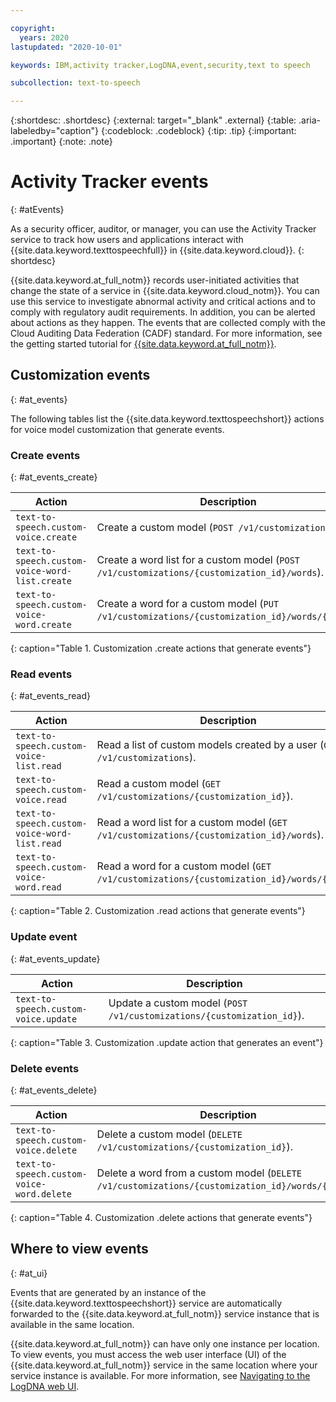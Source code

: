 ```yaml
---

copyright:
  years: 2020
lastupdated: "2020-10-01"

keywords: IBM,activity tracker,LogDNA,event,security,text to speech

subcollection: text-to-speech

---
```


{:shortdesc: .shortdesc}
{:external: target="_blank" .external}
{:table: .aria-labeledby="caption"}
{:codeblock: .codeblock}
{:tip: .tip}
{:important: .important}
{:note: .note}

# Activity Tracker events
{: #atEvents}

As a security officer, auditor, or manager, you can use the Activity Tracker service to track how users and applications interact with {{site.data.keyword.texttospeechfull}} in {{site.data.keyword.cloud}}.
{: shortdesc}

{{site.data.keyword.at_full_notm}} records user-initiated activities that change the state of a service in {{site.data.keyword.cloud_notm}}. You can use this service to investigate abnormal activity and critical actions and to comply with regulatory audit requirements. In addition, you can be alerted about actions as they happen. The events that are collected comply with the Cloud Auditing Data Federation (CADF) standard. For more information, see the getting started tutorial for [{{site.data.keyword.at_full_notm}}](/docs/Activity-Tracker-with-LogDNA?topic=Activity-Tracker-with-LogDNA-getting-started).

## Customization events
{: #at_events}

The following tables list the {{site.data.keyword.texttospeechshort}} actions for voice model customization that generate events.

### Create events
{: #at_events_create}

| Action                                         | Description                                                                                  |
|------------------------------------------------|----------------------------------------------------------------------------------------------|
| `text-to-speech.custom-voice.create`           | Create a custom model (`POST /v1/customizations`).                                           |
| `text-to-speech.custom-voice-word-list.create` | Create a word list for a custom model (`POST /v1/customizations/{customization_id}/words`).  |
| `text-to-speech.custom-voice-word.create`      | Create a word for a custom model (`PUT /v1/customizations/{customization_id}/words/{word}`). |
{: caption="Table 1. Customization .create actions that generate events"}

### Read events
{: #at_events_read}

| Action                                       | Description                                                                                |
|----------------------------------------------|--------------------------------------------------------------------------------------------|
| `text-to-speech.custom-voice-list.read`      | Read a list of custom models created by a user (`GET /v1/customizations`).                 |
| `text-to-speech.custom-voice.read`           | Read a custom model (`GET /v1/customizations/{customization_id}`).                         |
| `text-to-speech.custom-voice-word-list.read` | Read a word list for a custom model (`GET /v1/customizations/{customization_id}/words`).   |
| `text-to-speech.custom-voice-word.read`      | Read a word for a custom model (`GET /v1/customizations/{customization_id}/words/{word}`). |
{: caption="Table 2. Customization .read actions that generate events"}

### Update event
{: #at_events_update}

| Action                               | Description                                                           |
|--------------------------------------|-----------------------------------------------------------------------|
| `text-to-speech.custom-voice.update` | Update a custom model (`POST /v1/customizations/{customization_id}`). |
{: caption="Table 3. Customization .update action that generates an event"}

### Delete events
{: #at_events_delete}

| Action                                    | Description                                                                                      |
|-------------------------------------------|--------------------------------------------------------------------------------------------------|
| `text-to-speech.custom-voice.delete`      | Delete a custom model (`DELETE /v1/customizations/{customization_id}`).                          |
| `text-to-speech.custom-voice-word.delete` | Delete a word from a custom model (`DELETE /v1/customizations/{customization_id}/words/{word}`). |
{: caption="Table 4. Customization .delete actions that generate events"}

## Where to view events
{: #at_ui}

Events that are generated by an instance of the {{site.data.keyword.texttospeechshort}} service are automatically forwarded to the {{site.data.keyword.at_full_notm}} service instance that is available in the same location.

{{site.data.keyword.at_full_notm}} can have only one instance per location. To view events, you must access the web user interface (UI) of the {{site.data.keyword.at_full_notm}} service in the same location where your service instance is available. For more information, see [Navigating to the LogDNA web UI](/docs/Activity-Tracker-with-LogDNA?topic=Activity-Tracker-with-LogDNA-launch).
